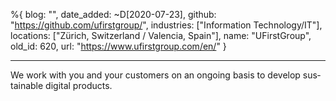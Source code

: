 %{
  blog: "",
  date_added: ~D[2020-07-23],
  github: "https://github.com/ufirstgroup/",
  industries: ["Information Technology/IT"],
  locations: ["Zürich, Switzerland / Valencia, Spain"],
  name: "UFirstGroup",
  old_id: 620,
  url: "https://www.ufirstgroup.com/en/"
}

---

We work with you and your cus­tomers on an on­go­ing ba­sis to de­vel­op sus­tain­able dig­i­tal prod­ucts.
